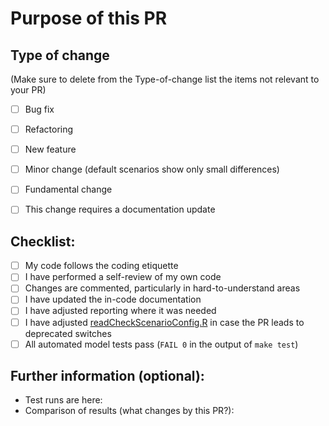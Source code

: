 # Purpose of this PR


## Type of change

(Make sure to delete from the Type-of-change list the items not relevant to your PR)

- [ ] Bug fix 
- [ ] Refactoring
- [ ] New feature 
- [ ] Minor change (default scenarios show only small differences)
- [ ] Fundamental change
- [ ] This change requires a documentation update


## Checklist:

- [ ] My code follows the coding etiquette
- [ ] I have performed a self-review of my own code
- [ ] Changes are commented, particularly in hard-to-understand areas
- [ ] I have updated the in-code documentation
- [ ] I have adjusted reporting where it was needed
- [ ] I have adjusted [readCheckScenarioConfig.R](https://github.com/remindmodel/remind/blob/develop/scripts/start/readCheckScenarioConfig.R) in case the PR leads to deprecated switches  
- [ ] All automated model tests pass (`FAIL 0` in the output of `make test`)

## Further information (optional):

* Test runs are here: 
* Comparison of results (what changes by this PR?): 

